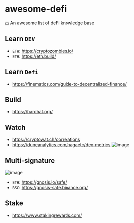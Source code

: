# awesome-defi
💵 An awesome list of deFi knowledge base

## Learn `DEV`
- `ETH`: https://cryptozombies.io/
- `ETH`: https://eth.build/

## Learn `Defi`
- https://finematics.com/guide-to-decentralized-finance/

## Build
- https://hardhat.org/

## Watch
- https://cryptowat.ch/correlations
- https://duneanalytics.com/hagaetc/dex-metrics
  ![image](https://user-images.githubusercontent.com/97060/118386635-12d5d600-b643-11eb-99c7-f38072c209fe.png)

## Multi-signature
![image](https://user-images.githubusercontent.com/97060/118387050-1b7bdb80-b646-11eb-955c-9c14db79c04a.png)
- `ETH`: https://gnosis.io/safe/
- `BSC`: https://gnosis-safe.binance.org/

## Stake
- https://www.stakingrewards.com/
